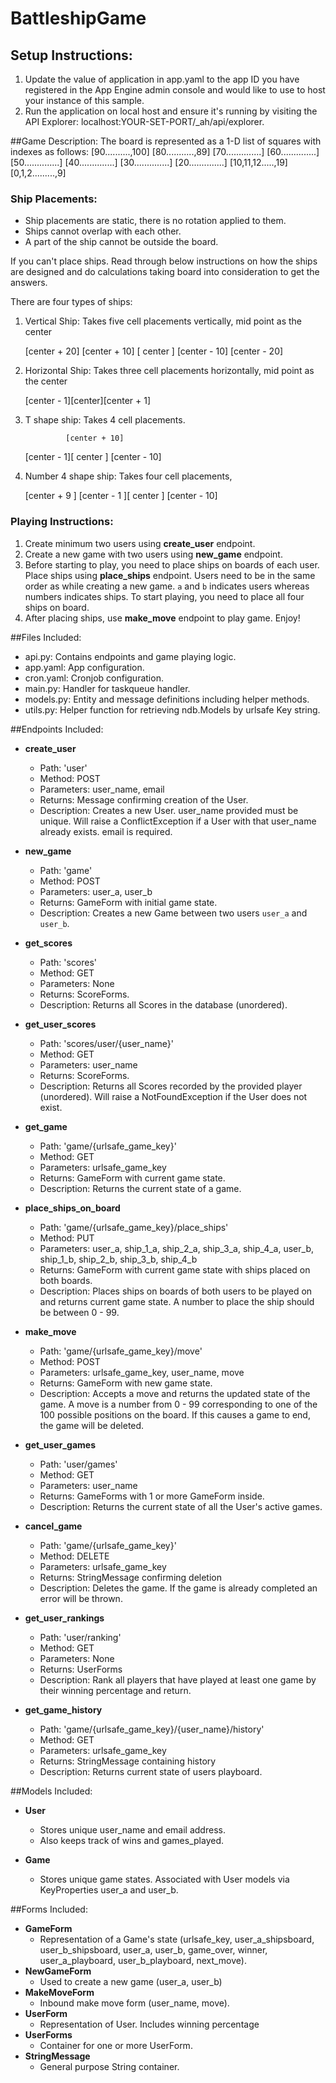 # BattleshipGame

## Setup Instructions:
1. Update the value of application in app.yaml to the app ID you have registered
	in the App Engine admin console and would like to use to host your instance of this sample.
2. Run the application on local host and ensure it's running by visiting the API Explorer:
	localhost:YOUR-SET-PORT/_ah/api/explorer.


##Game Description:
The board is represented as a 1-D list of squares with indexes as follows:
[90..........,100]
[80...........,89]
[70..............]
[60..............]
[50..............]
[40..............]
[30..............]
[20..............]
[10,11,12.....,19]
[0,1,2.........,9]

### Ship Placements:
- Ship placements are static, there is no rotation applied to them. 
- Ships cannot overlap with each other.
- A part of the ship cannot be outside the board.

If you can't place ships. Read through below instructions on how the
ships are designed and do calculations taking board into consideration 
to get the answers.

There are four types of ships:
1) Vertical Ship: Takes five cell placements vertically, mid point as the center

    [center + 20]
    [center + 10]
    [  center   ]
    [center - 10]
    [center - 20]

2) Horizontal Ship: Takes three cell placements horizontally, mid point as the center

    [center - 1][center][center + 1]

3) T shape ship: Takes 4 cell placements.

                [center + 10]
    [center - 1][   center  ]
                [center - 10]

4) Number 4 shape ship: Takes four cell placements,

    [center + 9 ]
    [center - 1 ][  center   ]
                 [center - 10]


### Playing Instructions:
1. Create minimum two users using __create_user__ endpoint.
2. Create a new game with two users using __new_game__ endpoint.
3. Before starting to play, you need to place ships on boards of each user. Place ships using
	__place_ships__ endpoint. Users need to be in the same order as while creating a new game.
	`a` and `b` indicates users whereas numbers indicates ships. To start playing, you need to
	place all four ships on board.
4. After placing ships, use __make_move__ endpoint to play game. Enjoy!


##Files Included:
 - api.py: Contains endpoints and game playing logic.
 - app.yaml: App configuration.
 - cron.yaml: Cronjob configuration.
 - main.py: Handler for taskqueue handler.
 - models.py: Entity and message definitions including helper methods.
 - utils.py: Helper function for retrieving ndb.Models by urlsafe Key string.

##Endpoints Included:
 - **create_user**
    - Path: 'user'
    - Method: POST
    - Parameters: user_name, email
    - Returns: Message confirming creation of the User.
    - Description: Creates a new User. user_name provided must be unique. Will 
    raise a ConflictException if a User with that user_name already exists.
    email is required.
    
 - **new_game**
    - Path: 'game'
    - Method: POST
    - Parameters: user_a, user_b
    - Returns: GameForm with initial game state.
    - Description: Creates a new Game between two users `user_a` and `user_b`.

 - **get_scores**
    - Path: 'scores'
    - Method: GET
    - Parameters: None
    - Returns: ScoreForms.
    - Description: Returns all Scores in the database (unordered).
    
 - **get_user_scores**
    - Path: 'scores/user/{user_name}'
    - Method: GET
    - Parameters: user_name
    - Returns: ScoreForms. 
    - Description: Returns all Scores recorded by the provided player (unordered).
    Will raise a NotFoundException if the User does not exist.

 - **get_game**
    - Path: 'game/{urlsafe_game_key}'
    - Method: GET
    - Parameters: urlsafe_game_key
    - Returns: GameForm with current game state.
    - Description: Returns the current state of a game.
    
 - **place_ships_on_board**
 	- Path: 'game/{urlsafe_game_key}/place_ships'
 	- Method: PUT
 	- Parameters: user_a, ship_1_a, ship_2_a, ship_3_a, ship_4_a, user_b, ship_1_b,
 	 ship_2_b, ship_3_b, ship_4_b
 	- Returns: GameForm with current game state with ships placed on both boards.
 	- Description: Places ships on boards of both users to be played on and 
 	returns current game state. A number to place the ship should be between
 	0 - 99.

 - **make_move**
    - Path: 'game/{urlsafe_game_key}/move'
    - Method: POST
    - Parameters: urlsafe_game_key, user_name, move
    - Returns: GameForm with new game state.
    - Description: Accepts a move and returns the updated state of the game.
    A move is a number from 0 - 99 corresponding to one of the 100 possible
    positions on the board.
    If this causes a game to end, the game will be deleted.

 - **get_user_games**
    - Path: 'user/games'
    - Method: GET
    - Parameters: user_name
    - Returns: GameForms with 1 or more GameForm inside.
    - Description: Returns the current state of all the User's active games.
    
 - **cancel_game**
    - Path: 'game/{urlsafe_game_key}'
    - Method: DELETE
    - Parameters: urlsafe_game_key
    - Returns: StringMessage confirming deletion
    - Description: Deletes the game. If the game is already completed an error
    will be thrown.
    
 - **get_user_rankings**
    - Path: 'user/ranking'
    - Method: GET
    - Parameters: None
    - Returns: UserForms
    - Description: Rank all players that have played at least one game by their
    winning percentage and return.

 - **get_game_history**
    - Path: 'game/{urlsafe_game_key}/{user_name}/history'
    - Method: GET
    - Parameters: urlsafe_game_key
    - Returns: StringMessage containing history
    - Description: Returns current state of users playboard.


##Models Included:
 - **User**
    - Stores unique user_name and email address.
    - Also keeps track of wins and games_played.
    
 - **Game**
    - Stores unique game states. Associated with User models via KeyProperties
    user_a and user_b.
    
##Forms Included:
 - **GameForm**
    - Representation of a Game's state (urlsafe_key, user_a_shipsboard, 
    user_b_shipsboard, user_a, user_b, game_over, winner, user_a_playboard,
    user_b_playboard, next_move).
 - **NewGameForm**
    - Used to create a new game (user_a, user_b)
 - **MakeMoveForm**
    - Inbound make move form (user_name, move).
 - **UserForm**
    - Representation of User. Includes winning percentage
 - **UserForms**
    - Container for one or more UserForm.
 - **StringMessage**
    - General purpose String container.